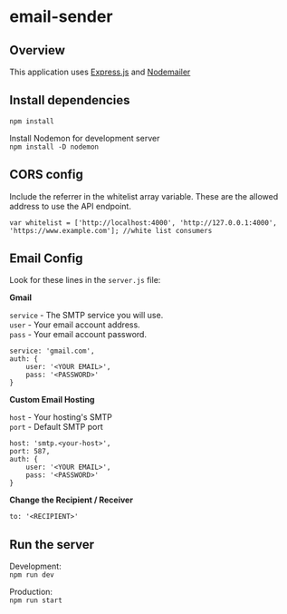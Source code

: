# email-sender

## Overview

This application uses [Express.js](https://expressjs.com/) and [Nodemailer](https://nodemailer.com/about/)

## Install dependencies
`npm install`

Install Nodemon for development server  
`npm install -D nodemon`

## CORS config

Include the referrer in the whitelist array variable. These are the allowed address to use the API endpoint.
```
var whitelist = ['http://localhost:4000', 'http://127.0.0.1:4000', 'https://www.example.com']; //white list consumers
```

## Email Config

Look for these lines in the `server.js` file:  

**Gmail**  

`service` - The SMTP service you will use.  
`user` - Your email account address.  
`pass` - Your email account password.

```
service: 'gmail.com',
auth: {
	user: '<YOUR EMAIL>',
	pass: '<PASSWORD>'
}
```

**Custom Email Hosting**  

`host` - Your hosting's SMTP  
`port` - Default SMTP port

```
host: 'smtp.<your-host>',
port: 587,
auth: {
	user: '<YOUR EMAIL>',
	pass: '<PASSWORD>'
}
```

**Change the Recipient / Receiver**

```
to: '<RECIPIENT>'
```

## Run the server

Development:  
`npm run dev`

Production:  
`npm run start`